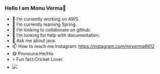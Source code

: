 ### Hello I am Monu Verma👋

- 🔭 I’m currently working on AWS.
- 🌱 I’m currently learning Spring.
- 👯 I’m looking to collaborate on github.
- 🤔 I’m looking for help with documentation.
- 💬 Ask me about java.
- 📫 How to reach me:Instagram: https://instagram.com/mrverma6612
- 😄 Pronouns:He/His
- ⚡ Fun fact:Cricket Lover.
- <img src="https://github-readme-stats.vercel.app/api?username=mrverma441&&show_icons=true&title_color=ffffff&icon_color=bb2acf&text_color=daf7dc&bg_color=151515">
